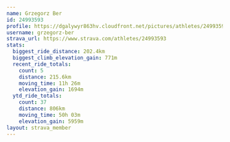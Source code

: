 ```yaml
---
name: Grzegorz Ber
id: 24993593
profile: https://dgalywyr863hv.cloudfront.net/pictures/athletes/24993593/7453165/11/large.jpg
username: grzegorz-ber
strava_url: https://www.strava.com/athletes/24993593
stats:
  biggest_ride_distance: 202.4km
  biggest_climb_elevation_gain: 771m
  recent_ride_totals:
    count: 5
    distance: 215.6km
    moving_time: 11h 26m
    elevation_gain: 1694m
  ytd_ride_totals:
    count: 37
    distance: 806km
    moving_time: 50h 03m
    elevation_gain: 5959m
layout: strava_member
--- 
```

